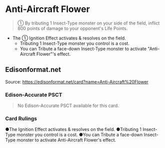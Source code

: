 # Anti-Aircraft Flower

> ① By tributing 1 Insect-Type monster on your side of the field, inflict 800 points of damage to your opponent's Life Points.

*   The ① Ignition Effect activates & resolves on the field.
    *   Tributing 1 Insect-Type monster you control is a cost.
    *   You can Tribute a face-down Insect-Type monster to activate "Anti-Aircraft Flower"'s effect.

## Edisonformat.net

Source: https://edisonformat.net/card?name=Anti-Aircraft%20Flower

### Edison-Accurate PSCT

> No Edison-Accurate PSCT available for this card.

### Card Rulings

●The Ignition Effect activates & resolves on the field.
●Tributing 1 Insect-Type monster you control is a cost.
●You can Tribute a face-down Insect-Type monster to activate Anti-Aircraft Flower's effect.
            